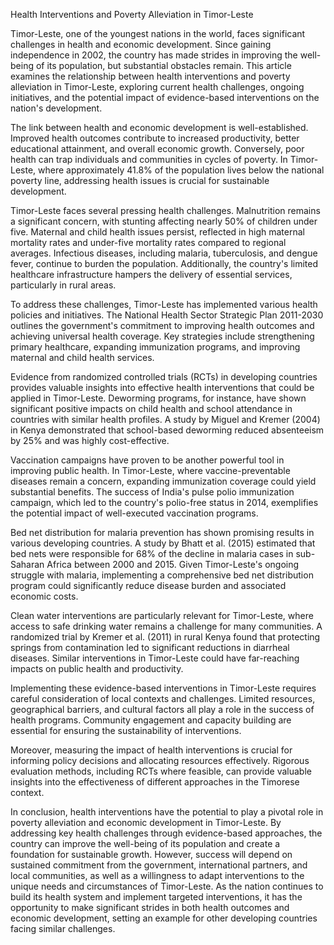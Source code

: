 Health Interventions and Poverty Alleviation in Timor-Leste

Timor-Leste, one of the youngest nations in the world, faces significant challenges in health and economic development. Since gaining independence in 2002, the country has made strides in improving the well-being of its population, but substantial obstacles remain. This article examines the relationship between health interventions and poverty alleviation in Timor-Leste, exploring current health challenges, ongoing initiatives, and the potential impact of evidence-based interventions on the nation's development.

The link between health and economic development is well-established. Improved health outcomes contribute to increased productivity, better educational attainment, and overall economic growth. Conversely, poor health can trap individuals and communities in cycles of poverty. In Timor-Leste, where approximately 41.8% of the population lives below the national poverty line, addressing health issues is crucial for sustainable development.

Timor-Leste faces several pressing health challenges. Malnutrition remains a significant concern, with stunting affecting nearly 50% of children under five. Maternal and child health issues persist, reflected in high maternal mortality rates and under-five mortality rates compared to regional averages. Infectious diseases, including malaria, tuberculosis, and dengue fever, continue to burden the population. Additionally, the country's limited healthcare infrastructure hampers the delivery of essential services, particularly in rural areas.

To address these challenges, Timor-Leste has implemented various health policies and initiatives. The National Health Sector Strategic Plan 2011-2030 outlines the government's commitment to improving health outcomes and achieving universal health coverage. Key strategies include strengthening primary healthcare, expanding immunization programs, and improving maternal and child health services.

Evidence from randomized controlled trials (RCTs) in developing countries provides valuable insights into effective health interventions that could be applied in Timor-Leste. Deworming programs, for instance, have shown significant positive impacts on child health and school attendance in countries with similar health profiles. A study by Miguel and Kremer (2004) in Kenya demonstrated that school-based deworming reduced absenteeism by 25% and was highly cost-effective.

Vaccination campaigns have proven to be another powerful tool in improving public health. In Timor-Leste, where vaccine-preventable diseases remain a concern, expanding immunization coverage could yield substantial benefits. The success of India's pulse polio immunization campaign, which led to the country's polio-free status in 2014, exemplifies the potential impact of well-executed vaccination programs.

Bed net distribution for malaria prevention has shown promising results in various developing countries. A study by Bhatt et al. (2015) estimated that bed nets were responsible for 68% of the decline in malaria cases in sub-Saharan Africa between 2000 and 2015. Given Timor-Leste's ongoing struggle with malaria, implementing a comprehensive bed net distribution program could significantly reduce disease burden and associated economic costs.

Clean water interventions are particularly relevant for Timor-Leste, where access to safe drinking water remains a challenge for many communities. A randomized trial by Kremer et al. (2011) in rural Kenya found that protecting springs from contamination led to significant reductions in diarrheal diseases. Similar interventions in Timor-Leste could have far-reaching impacts on public health and productivity.

Implementing these evidence-based interventions in Timor-Leste requires careful consideration of local contexts and challenges. Limited resources, geographical barriers, and cultural factors all play a role in the success of health programs. Community engagement and capacity building are essential for ensuring the sustainability of interventions.

Moreover, measuring the impact of health interventions is crucial for informing policy decisions and allocating resources effectively. Rigorous evaluation methods, including RCTs where feasible, can provide valuable insights into the effectiveness of different approaches in the Timorese context.

In conclusion, health interventions have the potential to play a pivotal role in poverty alleviation and economic development in Timor-Leste. By addressing key health challenges through evidence-based approaches, the country can improve the well-being of its population and create a foundation for sustainable growth. However, success will depend on sustained commitment from the government, international partners, and local communities, as well as a willingness to adapt interventions to the unique needs and circumstances of Timor-Leste. As the nation continues to build its health system and implement targeted interventions, it has the opportunity to make significant strides in both health outcomes and economic development, setting an example for other developing countries facing similar challenges.
